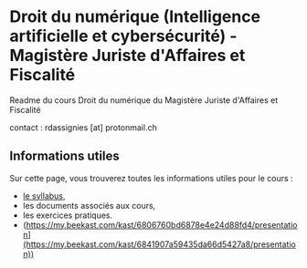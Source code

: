 # Droit du numérique (Intelligence artificielle et cybersécurité) - Magistère Juriste d'Affaires et Fiscalité 
Readme du cours Droit du numérique du Magistère Juriste d'Affaires et Fiscalité

contact : rdassignies [at] protonmail.ch

## Informations utiles
Sur cette page, vous trouverez toutes les informations utiles pour le cours :

- [le syllabus](https://docs.google.com/document/d/1qVX_ksPXnTUTA_onTp8U2izJ8HKUsgJtmJ2QBPvQJUU/edit?tab=t.0),
- les documents associés aux cours,
- les exercices pratiques.
- (https://my.beekast.com/kast/6806760bd6878e4e24d88fd4/presentation](https://my.beekast.com/kast/6841907a59435da66d5427a8/presentation))




